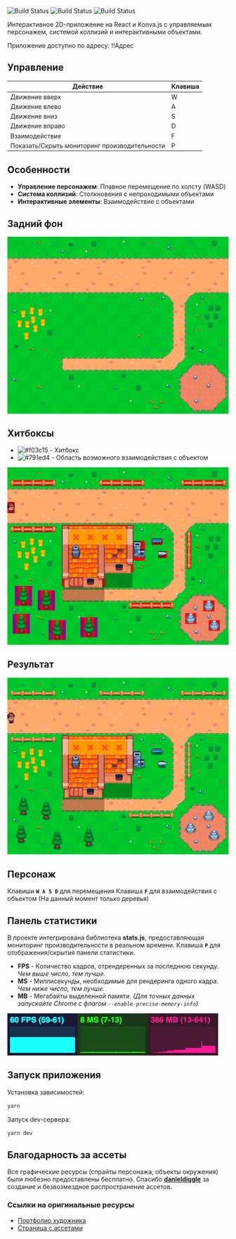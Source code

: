 ![Build Status](https://img.shields.io/badge/React-19.1-61DAFB?logo=react) ![Build Status](https://img.shields.io/badge/TypeScript-5.8-007ACC?logo=typescript) ![Build Status](https://img.shields.io/badge/Konva.js-9.3-00AEFF)

Интерактивное 2D-приложение на React и Konva.js с управляемым персонажем, системой коллизий и интерактивными объектами.

Приложение доступно по адресу: !!Адрес

## Управление

| Действие                                      | Клавиша |
| --------------------------------------------- | ------- |
| Движение вверх                                | W       |
| Движение влево                                | A       |
| Движение вниз                                 | S       |
| Движение вправо                               | D       |
| Взаимодействие                                | F       |
| Показать/Скрыть мониторинг производительности | P       |

## Особенности

- **Управление персонажем**: Плавное перемещение по холсту (WASD)
- **Система коллизий**: Столкновения с непроходимыми объектами
- **Интерактивные элементы**: Взаимодействие с объектами

## Задний фон

![background](https://github.com/Bizki1337/conva/blob/main/public/background.png)

## Хитбоксы

- ![#f03c15](https://placehold.co/15x15/f03c15/f03c15.png) - Хитбокс
- ![#791ed4](https://placehold.co/15x15/791ed4/791ed4.png) - Область возможного взаимодействия с объектом

![background](https://github.com/Bizki1337/conva/blob/main/public/hitbox.png)

## Результат

![background](https://github.com/Bizki1337/conva/blob/main/public/map.png)

## Персонаж

Клавиши **`W A S D`** для перемещения
Клавиша **`F`** для взаимодействия с объектом (На данный момент только деревья)

## Панель статистики

В проекте интегрирована библиотека **stats.js**, предоставляющая мониторинг производительности в реальном времени.
Клавиша **`P`** для отображения/скрытия панели статистики.

- **FPS** - Количество кадров, отрендеренных за последнюю секунду. _Чем выше число, тем лучше._
- **MS** - Миллисекунды, необходимые для рендеринга одного кадра. _Чем ниже число, тем лучше._
- **MB** - Мегабайты выделенной памяти. _(Для точных данных запускайте Chrome с флагом `--enable-precise-memory-info`)_

![fps.png](https://github.com/Bizki1337/conva/blob/main/public/fps.png)![ms.png](https://github.com/Bizki1337/conva/blob/main/public/ms.png)![mb.png](https://github.com/Bizki1337/conva/blob/main/public/mb.png)

## Запуск приложения

Установка зависимостей:

```sh
yarn
```

Запуск dev-сервера:

```sh
yarn dev
```

## Благодарность за ассеты

Все графические ресурсы (спрайты персонажа, объекты окружения) были любезно предоставлены бесплатно.
Спасибо [**danieldiggle**](https://itch.io/profile/danieldiggle) за создание и безвозмездное распространение ассетов.

### Ссылки на оригинальные ресурсы

- [Портфолио художника](https://itch.io/profile/danieldiggle)
- [Страница с ассетами](https://danieldiggle.itch.io/sunnyside)
